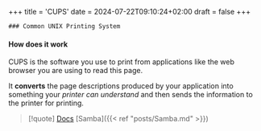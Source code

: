 +++
title = 'CUPS'
date = 2024-07-22T09:10:24+02:00
draft = false
+++

    ### Common UNIX Printing System

####  How does it work 
CUPS is the software you use to print from applications like the web browser you are using to read this page. 

It **converts** the page descriptions produced by your application into something your *printer can understand* and then sends the information to the printer for printing.

>[!quote] [Docs](https://openprinting.github.io/cups/doc/overview.html)   [Samba]({{< ref "posts/Samba.md" >}})